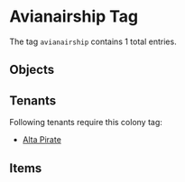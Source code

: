 # Avianairship Tag

The tag `avianairship` contains 1 total entries.

## Objects

## Tenants

Following tenants require this colony tag:

- [Alta Pirate](https://ceterai.github.io/MyEnternia/Wiki/AltaPirate)

## Items

